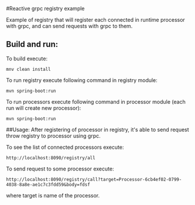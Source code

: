 #Reactive grpc registry example

Example of registry that will register each connected in runtime processor with grpc, and can send requests with grpc to them.

## Build and run:
To build execute: 
    
    mnv clean install
    
To run registry execute following command in registry module:

    mvn spring-boot:run

To run processors execute following command in processor module (each run will create new processor):

    mvn spring-boot:run

##Usage:
After registering of processor in registry, it's able to send request throw registry to processor using grpc.

To see the list of connected processors execute:

    http://localhost:8090/registry/all
    
To send request to some processor execute:

    http://localhost:8090/registry/call?target=Processor-6cb4ef02-0799-4038-8a8e-ae1c7c3fdd59&body=fdsf
    
 where target is name of the processor.    


